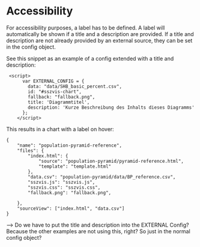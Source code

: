 # Accessibility

For accessibility purposes, a label has to be defined. A label will automatically be shown if a title and a description are provided. If a title and description are not already provided by an external source, they can be set in the config object.

See this snippet as an example of a config extended with a title and description:

```
 <script>
      var EXTERNAL_CONFIG = {
        data: "data/SHB_basic_percent.csv",
        id: "#sszvis-chart",
        fallback: "fallback.png",
        title: 'Diagrammtitel',
        description: 'Kurze Beschreibung des Inhalts dieses Diagramms'
      };
    </script>
```

This results in a chart with a label on hover:

```project
{
    "name": "population-pyramid-reference",
    "files": {
        "index.html": {
            "source": "population-pyramid/pyramid-reference.html",
            "template": "template.html"
        },
        "data.csv": "population-pyramid/data/BP_reference.csv",
        "sszvis.js": "sszvis.js",
        "sszvis.css": "sszvis.css",
        "fallback.png": "fallback.png",

    },
    "sourceView": ["index.html", "data.csv"]
}
```

--> Do we have to put the title and description into the EXTERNAL Config? Because the other examples are not using this, right? So just in the normal config object?
